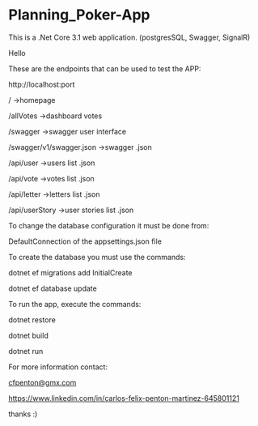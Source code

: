 # Planning_Poker-App
This is a .Net Core 3.1 web application. (postgresSQL, Swagger, SignalR)

Hello

These are the endpoints that can be used to test the APP:

http://localhost:port

/  ->homepage

/allVotes  ->dashboard votes

/swagger   ->swagger user interface

/swagger/v1/swagger.json   ->swagger .json

/api/user  ->users list .json

/api/vote  ->votes list .json

/api/letter  ->letters list .json

/api/userStory  ->user stories list .json

To change the database configuration it must be done from:

DefaultConnection of the appsettings.json file

To create the database you must use the commands:

dotnet ef migrations add InitialCreate

dotnet ef database update

To run the app, execute the commands: 

dotnet restore

dotnet build

dotnet run

For more information contact:

cfpenton@gmx.com

https://www.linkedin.com/in/carlos-felix-penton-martinez-645801121

thanks :)
